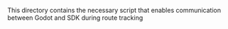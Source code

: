 This directory contains the necessary script that enables communication between Godot and SDK during route tracking
